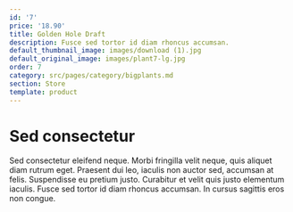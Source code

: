 ```yaml
---
id: '7'
price: '18.90'
title: Golden Hole Draft
description: Fusce sed tortor id diam rhoncus accumsan.
default_thumbnail_image: images/download (1).jpg
default_original_image: images/plant7-lg.jpg
order: 7
category: src/pages/category/bigplants.md
section: Store
template: product
---
```


# Sed consectetur

Sed consectetur eleifend neque. Morbi fringilla velit neque, quis aliquet diam rutrum eget. Praesent dui leo, iaculis non auctor sed, accumsan at felis. Suspendisse eu pretium justo. Curabitur et velit quis justo elementum iaculis. Fusce sed tortor id diam rhoncus accumsan. In cursus sagittis eros non congue.
